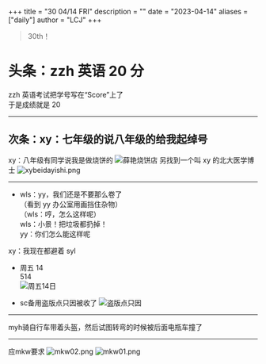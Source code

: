 +++
title = "30 04/14 FRI"
description = ""
date = "2023-04-14"
aliases = ["daily"]
author = "LCJ"
+++

> 30th！

# 头条：zzh 英语 20 分

zzh 英语考试把学号写在“Score”上了  
于是成绩就是 20

---

## 次条：xy：七年级的说八年级的给我起绰号

xy：八年级有同学说我是做烧饼的
![薛艳烧饼店](https://cdn.xalaok.top/images/sbdaily/2023/04/14/xyshaobingdian.png)
另找到一个叫 xy 的北大医学博士
![xybeidayishi.png](https://cdn.xalaok.top/images/sbdaily/2023/04/14/xybeidayishi.png)

---

- wls：yy，我们还是不要那么卷了  
（看到 yy 办公室用画挡住杂物）  
（wls：哼，怎么这样呢）  
wls：小景！把垃圾都扔掉！  
yy：你们怎么能这样呢

xy：我现在都避着 syl

- 周五 14  
514  
![周五14日](https://cdn.xalaok.top/images/sbdaily/2023/04/14/friday14.jpg) 

- sc备用盗版点只因被收了
![盗版点只因](https://cdn.xalaok.top/images/sbdaily/2023/04/14/piracydianji.jpg) 

---

myh骑自行车带着头盔，然后试图转弯的时候被后面电瓶车撞了

---

应mkw要求
![mkw02.png](https://cdn.xalaok.top/images/sbdaily/2023/04/14/mkw01.png)
![mkw01.png](https://cdn.xalaok.top/images/sbdaily/2023/04/14/mkw02.png)